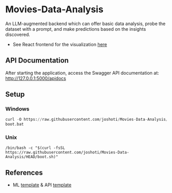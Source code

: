 # Movies-Data-Analysis
An LLM-augmented backend which can offer basic data analysis, probe the dataset with a prompt, and make predictions based on the insights discovered.

- See React frontend for the visualization [here](https://github.com/joshoti/Movies-Data-Visualization)


## API Documentation
After starting the application, access the Swagger API documentation at: http://127.0.0.1:5000/apidocs

## Setup
### Windows
```py
curl -O https://raw.githubusercontent.com/joshoti/Movies-Data-Analysis/HEAD/boot.bat
boot.bat
```

### Unix
```
/bin/bash -c "$(curl -fsSL https://raw.githubusercontent.com/joshoti/Movies-Data-Analysis/HEAD/boot.sh)"
```


## References
- ML [template](https://github.com/datalumina/datalumina-project-template) & API [template](https://github.com/miguelgrinberg/microblog/blob/main/tests.py)
